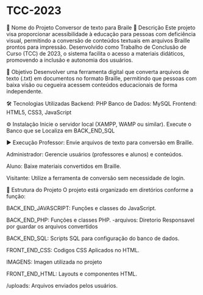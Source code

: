 # TCC-2023
📘 Nome do Projeto
    Conversor de texto para Braile
📝 Descrição
Este projeto visa proporcionar acessibilidade à educação para pessoas com deficiência visual, permitindo a conversão de conteúdos textuais em arquivos Braille prontos para impressão. Desenvolvido como Trabalho de Conclusão de Curso (TCC) de 2023, o sistema facilita o acesso a materiais didáticos, promovendo a inclusão e autonomia dos usuários.

🎯 Objetivo
Desenvolver uma ferramenta digital que converta arquivos de texto (.txt) em documentos no formato Braille, permitindo que pessoas com baixa visão ou cegueira acessem conteúdos educacionais de forma independente.

🛠 Tecnologias Utilizadas
Backend: PHP
Banco de Dados: MySQL
Frontend: HTML5, CSS3, JavaScript

⚙️ Instalação
Inicie o servidor local (XAMPP, WAMP ou similar).
Execute o Banco que se Localiza em BACK_END_SQL

▶️ Execução
Professor: Envie arquivos de texto para conversão em Braille.

Administrador: Gerencie usuários (professores e alunos) e conteúdos.

Aluno: Baixe materiais convertidos em Braille.

Visitante: Utilize a ferramenta de conversão sem necessidade de login.

📂 Estrutura do Projeto
O projeto está organizado em diretórios conforme a função:

BACK_END_JAVASCRIPT: Funções e classes do JavaScript.

BACK_END_PHP: Funções e classes PHP.
-arquivos: Diretorio Responsavel por guardar os arquivos convertidos

BACK_END_SQL: Scripts SQL para configuração do banco de dados.

FRONT_END_CSS: Codigos CSS Aplicados no HTML.

IMAGENS: Imagen utilizada no projeto

FRONT_END_HTML: Layouts e componentes HTML.






/uploads: Arquivos enviados pelos usuários.